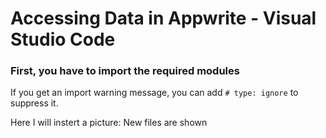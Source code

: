 # Accessing Data in Appwrite - Visual Studio Code

### First, you have to import the required modules

If you get an import warning message, you can add `# type: ignore` to suppress it.

Here I will instert a picture: New files are shown
